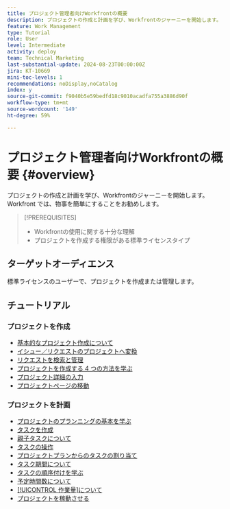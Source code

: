 ```yaml
---
title: プロジェクト管理者向けWorkfrontの概要
description: プロジェクトの作成と計画を学び、Workfrontのジャーニーを開始します。 Workfront では、物事を簡単にすることをお勧めします。
feature: Work Management
type: Tutorial
role: User
level: Intermediate
activity: deploy
team: Technical Marketing
last-substantial-update: 2024-08-23T00:00:00Z
jira: KT-10669
mini-toc-levels: 1
recommendations: noDisplay,noCatalog
index: y
source-git-commit: f9040b5e59bedfd18c9010acadfa755a3886d90f
workflow-type: tm+mt
source-wordcount: '149'
ht-degree: 59%

---
```



# プロジェクト管理者向けWorkfrontの概要 {#overview}

プロジェクトの作成と計画を学び、Workfrontのジャーニーを開始します。 Workfront では、物事を簡単にすることをお勧めします。

>[!PREREQUISITES]
>
>* Workfrontの使用に関する十分な理解
>* プロジェクトを作成する権限がある標準ライセンスタイプ


## ターゲットオーディエンス

標準ライセンスのユーザーで、プロジェクトを作成または管理します。

## チュートリアル

### プロジェクトを作成

* [基本的なプロジェクト作成について](/help/manage-work/projects/understand-basic-project-creation.md)
* [イシュー／リクエストのプロジェクトへ変換](/help/manage-work/issues-requests/create-a-project-from-a-request.md)
* [リクエストを検索と管理](/help/manage-work/issues-requests/find-requests.md)
* [プロジェクトを作成する 4 つの方法を学ぶ](/help/manage-work/projects/understand-other-ways-to-create-projects.md)
* [プロジェクト詳細の入力](/help/manage-work/projects/fill-in-the-project-details.md)
* [プロジェクトページの移動](/help/manage-work/projects/navigate-the-project-page.md)


### プロジェクトを計画

* [プロジェクトのプランニングの基本を学ぶ](/help/manage-work/projects/getting-started-plan-a-project.md)
* [タスクを作成](/help/manage-work/tasks/how-to-create-tasks.md)
* [親子タスクについて](/help/manage-work/tasks/understand-parent-child-tasks.md)
* [タスクの操作](/help/manage-work/tasks/work-with-tasks.md)
* [プロジェクトプランからのタスクの割り当て](/help/manage-work/tasks/assign-tasks-from-the-project-plan.md)
* [タスク期間について](/help/manage-work/tasks/understand-task-durations.md)
* [タスクの順序付けを学ぶ](/help/manage-work/tasks/learn-to-sequence-tasks.md)
* [予定時間数について](/help/manage-work/tasks/understand-planned-hours.md)
* [[!UICONTROL 作業量]について](/help/manage-work/tasks/understand-work-effort.md)
* [プロジェクトを稼動させる](/help/manage-work/projects/take-a-project-live.md)

